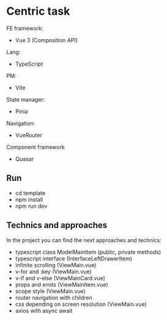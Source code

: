 # Centric task

FE framework:
- Vue 3 (Composition API)

Lang:
- TypeScript

PM:
- Vite

State manager:
- Pinia

Navigation:
- VueRouter

Component framework
- Quasar

## Run

- cd template
- npm install
- npm run dev

## Technics and approaches
In the project you can find the next approaches and technics:
- typescript class ModelMainItem (public, private methods)
- typescript interface (InterfaceLeftDrawerItem)
- infinite scrolling (ViewMain.vue)
- v-for and :key (ViewMain.vue)
- v-if and v-else (ViewMainCard.vue)
- props and emits (ViewMainItem.vue)
- scope style (ViewMain.vue)
- router navigation with children
- css depending on screen resolution (ViewMain.vue)
- axios with async await
